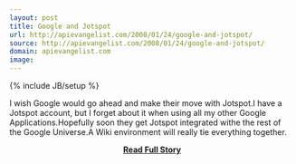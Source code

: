 ```yaml
---
layout: post
title: Google and Jotspot
url: http://apievangelist.com/2008/01/24/google-and-jotspot/
source: http://apievangelist.com/2008/01/24/google-and-jotspot/
domain: apievangelist.com
image: 
---
```

{% include JB/setup %}<p>I wish Google would go ahead and make their move with Jotspot.I have a Jotspot account, but I forget about it when using all my other Google Applications.Hopefully soon they get Jotspot integrated withe the rest of the Google Universe.A  Wiki environment will really tie everything together.</p>
<center><p><a href="http://apievangelist.com/2008/01/24/google-and-jotspot/" style='padding:25px; font-sze:18px; font-weight: bold;'>Read Full Story</a></p></center>

